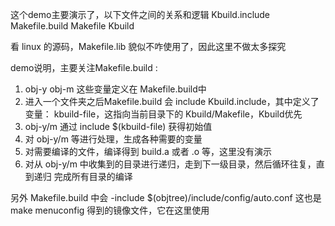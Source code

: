这个demo主要演示了，以下文件之间的关系和逻辑
Kbuild.include
Makefile.build
Makefile
Kbuild

看 linux 的源码，Makefile.lib 貌似不咋使用了，因此这里不做太多探究

demo说明，主要关注Makefile.build :
1. obj-y obj-m 这些变量定义在 Makefile.build中
2. 进入一个文件夹之后Makefile.build 会 include Kbuild.include，其中定义了变量：
   kbuild-file，这指向当前目录下的 Kbuild/Makefile，Kbuild优先
3. obj-y/m 通过 include $(kbuild-file) 获得初始值
4. 对 obj-y/m 等进行处理，生成各种需要的变量
5. 对需要编译的文件，编译得到 build.a 或者 .o 等，这里没有演示
5. 对从 obj-y/m 中收集到的目录进行递归，走到下一级目录，然后循环往复，直到递归
   完成所有目录的编译

另外 Makefile.build 中会
-include $(objtree)/include/config/auto.conf
这也是make menuconfig 得到的镜像文件，它在这里使用

